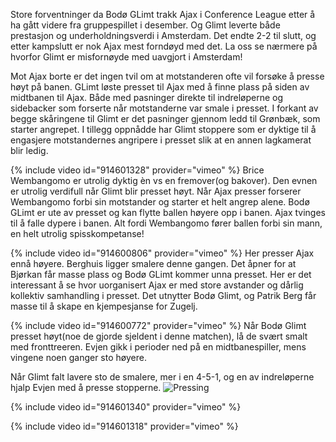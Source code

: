 Store forventninger da Bodø GLimt trakk Ajax i Conference League etter å ha gått videre fra gruppespillet i desember. Og Glimt leverte både prestasjon og underholdningsverdi i Amsterdam. Det endte 2-2 til slutt, og etter kampslutt er nok Ajax mest forndøyd med det. La oss se nærmere på hvorfor Glimt er misfornøyde med uavgjort i Amsterdam!    

Mot Ajax borte er det ingen tvil om at motstanderen ofte vil forsøke å presse høyt på banen. GLimt løste presset til Ajax med å finne plass på siden av midtbanen til Ajax. Både med pasninger direkte til indreløperne og sidebacker som forserte når motstanderne var smale i presset. I forkant av begge skåringene til Glimt er det pasninger gjennom ledd til Grønbæk, som starter angrepet. I tillegg oppnådde har Glimt stoppere som er dyktige til å engasjere motstandernes angripere i presset slik at en annen lagkamerat blir ledig. 

{% include video id="914601328" provider="vimeo" %}
Brice Wembangomo er utrolig dyktig èn vs en fremover(og bakover). Den evnen er utrolig verdifull når Glimt blir presset høyt. Når Ajax presser forserer Wembangomo forbi sin motstander og starter et helt angrep alene. Bodø GLimt er ute av presset og kan flytte ballen høyere opp i banen. Ajax tvinges til å falle dypere i banen. Alt fordi Wembangomo fører ballen forbi sin mann, en helt utrolig spisskompetanse!

{% include video id="914600806" provider="vimeo" %}
Her presser Ajax ennå høyere. Berghuis ligger smalere denne gangen. Det åpner for at Bjørkan får masse plass og Bodø GLimt kommer unna presset. Her er det interessant å se hvor uorganisert Ajax er med store avstander og dårlig kollektiv samhandling i presset. Det utnytter Bodø Glimt, og Patrik Berg får masse til å skape en kjempesjanse for Zugelj. 

{% include video id="914600772" provider="vimeo" %}
Når Bodø Glimt presset høyt(noe de gjorde sjeldent i denne matchen), lå de svært smalt med fronttreeren. Evjen gikk i perioder ned på en midtbanespiller, mens vingene noen ganger sto høyere. 

Når Glimt falt lavere sto de smalere, mer i en 4-5-1, og en av indreløperne hjalp Evjen med å presse stopperne. 
![Pressing](https://github.com/n0rthface43/Ball/assets/157420543/0e440950-7b9e-4e1f-bc91-76e5aff22ae9)

{% include video id="914601340" provider="vimeo" %}

{% include video id="914601318" provider="vimeo" %}



